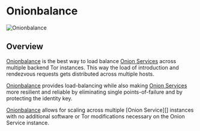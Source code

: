 # Onionbalance

![Onionbalance](assets/onionbalance.jpg)

## Overview

[Onionbalance][] is the best way to load balance [Onion Services][] across
multiple backend Tor instances. This way the load of introduction and
rendezvous requests gets distributed across multiple hosts.

[Onionbalance][] provides load-balancing while also making [Onion Services][]
more resilient and reliable by eliminating single points-of-failure and by
protecting the identity key.

[Onionbalance][] allows for scaling across multiple [Onion Service][] instances
with no additional software or Tor modifications necessary on the Onion Service
instance.

[Onionbalance]: https://gitlab.torproject.org/tpo/onion-services/onionbalance
[Onion Services]: https://community.torproject.org/onion-services
